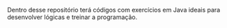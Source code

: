 Dentro desse repositório terá códigos com exercícios em Java ideais para desenvolver lógicas e treinar a programação.

